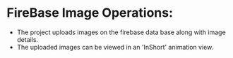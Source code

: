 
# FireBase Image Operations:

- The project uploads images on the firebase data base along with image details.
- The uploaded images can be viewed in an 'InShort' animation view.
